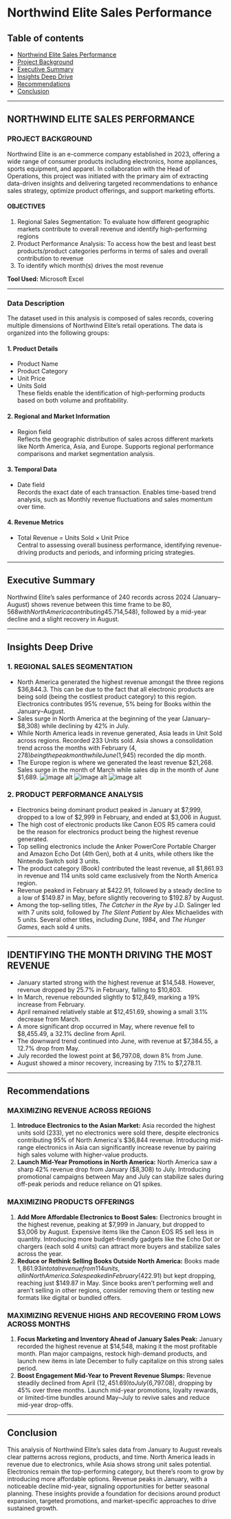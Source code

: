 # Northwind Elite Sales Performance

## Table of contents
- [Northwind Elite Sales Performance](#northwind-elite-sales-performance)
- [Project Background](#project-background)
- [Executive Summary](#executive-summary)
- [Insights Deep Drive](#insights-deep-drive)
- [Recommendations](#recommendations)
- [Conclusion](#conclusion)

---

## NORTHWIND ELITE SALES PERFORMANCE

### PROJECT BACKGROUND
Northwind Elite is an e-commerce company established in 2023, offering a wide range of consumer products including electronics, home appliances, sports equipment, and apparel. In collaboration with the Head of Operations, this project was initiated with the primary aim of extracting data-driven insights and delivering targeted recommendations to enhance sales strategy, optimize product offerings, and support marketing efforts.

#### OBJECTIVES
1. Regional Sales Segmentation: To evaluate how different geographic markets contribute to overall revenue and identify high-performing regions  
2. Product Performance Analysis: To access how the best and least best products/product categories performs in terms of sales and overall contribution to revenue  
3. To identify which month(s) drives the most revenue  

**Tool Used:** Microsoft Excel

---

### Data Description
The dataset used in this analysis is composed of sales records, covering multiple dimensions of Northwind Elite’s retail operations. The data is organized into the following groups:

#### 1. Product Details
- Product Name
- Product Category
- Unit Price
- Units Sold  
These fields enable the identification of high-performing products based on both volume and profitability.

#### 2. Regional and Market Information
- Region field  
Reflects the geographic distribution of sales across different markets like North America, Asia, and Europe. Supports regional performance comparisons and market segmentation analysis.

#### 3. Temporal Data
- Date field  
Records the exact date of each transaction. Enables time-based trend analysis, such as Monthly revenue fluctuations and sales momentum over time.

#### 4. Revenue Metrics
- Total Revenue = Units Sold × Unit Price  
Central to assessing overall business performance, identifying revenue-driving products and periods, and informing pricing strategies.

---

## Executive Summary

Northwind Elite’s sales performance of 240 records across 2024 (January–August) shows revenue between this time frame to be $80,568 with North America contributing 45.7% of sales. Electronics emerged as the leading revenue generator, while clothing dominated in unit volume 145. Despite North America generating the highest revenue, Asia showed strong unit sales 233 units sold, indicating different market dynamics. Revenue trends revealed a strong start to the year (January–$14,548), followed by a mid-year decline and a slight recovery in August.

---

## Insights Deep Drive

### 1. REGIONAL SALES SEGMENTATION
- North America generated the highest revenue amongst the three regions $36,844.3. This can be due to the fact that all electronic products are being sold (being the costliest product category) to this region. Electronics contributes 95% revenue, 5% being for Books within the January–August.
- Sales surge in North America at the beginning of the year (January–$8,308) while declining by 42% in July.
- While North America leads in revenue generated, Asia leads in Unit Sold across regions. Recorded 233 Units sold. Asia shows a consolidation trend across the months with February ($4,278) being the peak month while June ($1,945) recorded the dip month.
- The Europe region is where we generated the least revenue $21,268. Sales surge in the month of March while sales dip in the month of June $1,689.
![image alt](https://github.com/Oladapo-Py/Northwind-Elite-Sales-Performance/blob/c0004773810bf8c5723d4bc0d8f945b1ed68888a/Annotation%202025-05-08%20135324.png)
![image alt](https://github.com/Oladapo-Py/Northwind-Elite-Sales-Performance/blob/b1048b9de74942475143c216319492a2d22fad9b/Annotation%202025-05-08%20135919.png)
![image alt](https://github.com/Oladapo-Py/Northwind-Elite-Sales-Performance/blob/b1048b9de74942475143c216319492a2d22fad9b/Annotation%202025-05-08%20135856.png)

### 2. PRODUCT PERFORMANCE ANALYSIS
- Electronics being dominant product peaked in January at $7,999, dropped to a low of $2,999 in February, and ended at $3,006 in August.
- The high cost of electronic products like Canon EOS R5 camera could be the reason for electronics product being the highest revenue generated.
- Top selling electronics include the Anker PowerCore Portable Charger and Amazon Echo Dot (4th Gen), both at 4 units, while others like the Nintendo Switch sold 3 units.
- The product category (Book) contributed the least revenue, all $1,861.93 in revenue and 114 units sold came exclusively from the North America region.
- Revenue peaked in February at $422.91, followed by a steady decline to a low of $149.87 in May, before slightly recovering to $192.87 by August.
- Among the top-selling titles, *The Catcher in the Rye* by J.D. Salinger led with 7 units sold, followed by *The Silent Patient* by Alex Michaelides with 5 units. Several other titles, including *Dune*, *1984*, and *The Hunger Games*, each sold 4 units.

---

## IDENTIFYING THE MONTH DRIVING THE MOST REVENUE
- January started strong with the highest revenue at $14,548. However, revenue dropped by 25.7% in February, falling to $10,803.
- In March, revenue rebounded slightly to $12,849, marking a 19% increase from February.
- April remained relatively stable at $12,451.69, showing a small 3.1% decrease from March.
- A more significant drop occurred in May, where revenue fell to $8,455.49, a 32.1% decline from April.
- The downward trend continued into June, with revenue at $7,384.55, a 12.7% drop from May.
- July recorded the lowest point at $6,797.08, down 8% from June.
- August showed a minor recovery, increasing by 7.1% to $7,278.11.

---

## Recommendations

### MAXIMIZING REVENUE ACROSS REGIONS
1. **Introduce Electronics to the Asian Market:** Asia recorded the highest units sold (233), yet no electronics were sold there, despite electronics contributing 95% of North America's $36,844 revenue. Introducing mid-range electronics in Asia can significantly increase revenue by pairing high sales volume with higher-value products.
2. **Launch Mid-Year Promotions in North America:** North America saw a sharp 42% revenue drop from January ($8,308) to July. Introducing promotional campaigns between May and July can stabilize sales during off-peak periods and reduce reliance on Q1 spikes.

### MAXIMIZING PRODUCTS OFFERINGS
1. **Add More Affordable Electronics to Boost Sales:** Electronics brought in the highest revenue, peaking at $7,999 in January, but dropped to $3,006 by August. Expensive items like the Canon EOS R5 sell less in quantity. Introducing more budget-friendly gadgets like the Echo Dot or chargers (each sold 4 units) can attract more buyers and stabilize sales across the year.
2. **Reduce or Rethink Selling Books Outside North America:** Books made $1,861.93 in total revenue from 114 units, all in North America. Sales peaked in February ($422.91) but kept dropping, reaching just $149.87 in May. Since books aren’t performing well and aren’t selling in other regions, consider removing them or testing new formats like digital or bundled offers.

### MAXIMIZING REVENUE HIGHS AND RECOVERING FROM LOWS ACROSS MONTHS
1. **Focus Marketing and Inventory Ahead of January Sales Peak:** January recorded the highest revenue at $14,548, making it the most profitable month. Plan major campaigns, restock high-demand products, and launch new items in late December to fully capitalize on this strong sales period.
2. **Boost Engagement Mid-Year to Prevent Revenue Slumps:** Revenue steadily declined from April ($12,451.69) to July ($6,797.08), dropping by 45% over three months. Launch mid-year promotions, loyalty rewards, or limited-time bundles around May–July to revive sales and reduce mid-year drop-offs.

---

## Conclusion
This analysis of Northwind Elite’s sales data from January to August reveals clear patterns across regions, products, and time. North America leads in revenue due to electronics, while Asia shows strong unit sales potential. Electronics remain the top-performing category, but there’s room to grow by introducing more affordable options. Revenue peaks in January, with a noticeable decline mid-year, signaling opportunities for better seasonal planning. These insights provide a foundation for decisions around product expansion, targeted promotions, and market-specific approaches to drive sustained growth.
